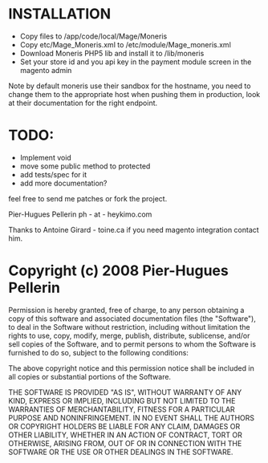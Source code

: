 # INSTALLATION
- Copy files to <YOUR INSTALLATION>/app/code/local/Mage/Moneris
- Copy etc/Mage_Moneris.xml to <YOUR INSTALLATION>/etc/module/Mage_moneris.xml
- Download Moneris PHP5 lib and install it to <YOUR INSTALLATION>/lib/moneris
- Set your store id and you api key in the payment module screen in the magento admin

Note by default moneris use their sandbox for the hostname, you need to change them to the appropriate host
when pushing them in production, look at their documentation for the right endpoint.

# TODO:
- Implement void
- move some public method to protected
- add tests/spec for it
- add more documentation?



feel free to send me patches or fork the project.

Pier-Hugues Pellerin ph - at - heykimo.com

Thanks to Antoine Girard - toine.ca if you need magento integration contact him.


# Copyright (c) 2008 Pier-Hugues Pellerin

Permission is hereby granted, free of charge, to any person obtaining
a copy of this software and associated documentation files (the
"Software"), to deal in the Software without restriction, including
without limitation the rights to use, copy, modify, merge, publish,
distribute, sublicense, and/or sell copies of the Software, and to
permit persons to whom the Software is furnished to do so, subject to
the following conditions:

The above copyright notice and this permission notice shall be
included in all copies or substantial portions of the Software.

THE SOFTWARE IS PROVIDED "AS IS", WITHOUT WARRANTY OF ANY KIND,
EXPRESS OR IMPLIED, INCLUDING BUT NOT LIMITED TO THE WARRANTIES OF
MERCHANTABILITY, FITNESS FOR A PARTICULAR PURPOSE AND
NONINFRINGEMENT. IN NO EVENT SHALL THE AUTHORS OR COPYRIGHT HOLDERS BE
LIABLE FOR ANY CLAIM, DAMAGES OR OTHER LIABILITY, WHETHER IN AN ACTION
OF CONTRACT, TORT OR OTHERWISE, ARISING FROM, OUT OF OR IN CONNECTION
WITH THE SOFTWARE OR THE USE OR OTHER DEALINGS IN THE SOFTWARE.
